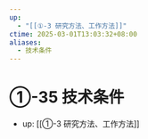 ```yaml
---
up:
  - "[[①-3 研究方法、工作方法]]"
ctime: 2025-03-01T13:03:32+08:00
aliases:
  - 技术条件
---
```


# ①-35 技术条件

- up: [[①-3 研究方法、工作方法]]
